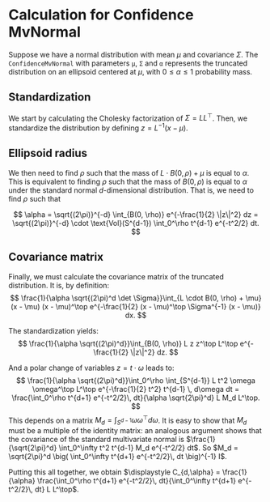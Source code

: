 # Calculation for Confidence MvNormal

Suppose we have a normal distribution with mean $\mu$ and covariance $\Sigma$.
The `ConfidenceMvNormal` with parameters `μ`, `Σ` and `α` represents the truncated distribution on an ellipsoid centered at $\mu$, with $0 \leq \alpha \leq 1$ probability mass.

## Standardization

We start by calculating the Cholesky factorization of $\Sigma = LL^\top$.
Then, we standardize the distribution by defining $z = L^{-1}(x - \mu)$.

## Ellipsoid radius

We then need to find $\rho$ such that the mass of $L \cdot B(0, \rho) + \mu$ is equal to $\alpha$.
This is equivalent to finding $\rho$ such that the mass of $B(0, \rho)$ is equal to $\alpha$ under the standard normal $d$-dimensional distribution.
That is, we need to find $\rho$ such that

$$
\alpha 
= \sqrt{(2\pi)}^{-d} \int_{B(0, \rho)}  e^{-\frac{1}{2} \|z\|^2} dz
= \sqrt{(2\pi)}^{-d} \cdot \text{Vol}(S^{d-1}) \int_0^\rho t^{d-1} e^{-t^2/2} dt.
$$

## Covariance matrix

Finally, we must calculate the covariance matrix of the truncated distribution.
It is, by definition:
$$
\frac{1}{\alpha \sqrt{(2\pi)^d \det \Sigma}}\int_{L \cdot B(0, \rho) + \mu} (x - \mu) (x - \mu)^\top e^{-\frac{1}{2} (x - \mu)^\top \Sigma^{-1} (x - \mu)} dx.
$$

The standardization yields:
$$
\frac{1}{\alpha \sqrt{(2\pi)^d}}\int_{B(0, \rho)} L z z^\top L^\top e^{-\frac{1}{2} \|z\|^2} dz.
$$

And a polar change of variables $z = t \cdot \omega$ leads to:
$$
\frac{1}{\alpha \sqrt{(2\pi)^d}}\int_0^\rho \int_{S^{d-1}} L t^2 \omega \omega^\top L^\top e^{-\frac{1}{2} t^2} t^{d-1} \, d\omega dt
= \frac{\int_0^\rho t^{d+1} e^{-t^2/2}\, dt}{\alpha \sqrt{2\pi}^d} L M_d L^\top.
$$
This depends on a matrix $M_d = \int_{S^{d-1}} \omega \omega^\top d\omega$.
It is easy to show that $M_d$ must be a multiple of the identity matrix: an analogous argument shows that the covariance of the standard multivariate normal is $\frac{1}{\sqrt{2\pi}^d} \int_0^\infty t^2 t^{d-1} M_d e^{-t^2/2} dt$.
So $M_d = \sqrt{2\pi}^d \big( \int_0^\infty t^{d+1} e^{-t^2/2}\, dt \big)^{-1} I$.

Putting this all together, we obtain $\displaystyle C_{d,\alpha} = \frac{1}{\alpha} \frac{\int_0^\rho t^{d+1} e^{-t^2/2}\, dt}{\int_0^\infty t^{d+1} e^{-t^2/2}\, dt} L L^\top$.